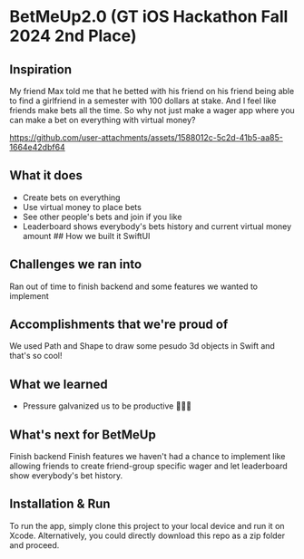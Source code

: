 # BetMeUp2.0 (GT iOS Hackathon Fall 2024 2nd Place) 
## Inspiration
My friend Max told me that he betted with his friend on his friend being able to find a girlfriend in a semester with 100 dollars at stake. And I feel like friends make bets all the time. So why not just make a wager app where you can make a bet on everything with virtual money?


https://github.com/user-attachments/assets/1588012c-5c2d-41b5-aa85-1664e42dbf64



## What it does
- Create bets on everything
- Use virtual money to place bets
- See other people's bets and join if you like
- Leaderboard shows everybody's bets history and current virtual money amount ## How we built it SwiftUI

## Challenges we ran into 
Ran out of time to finish backend and some features we wanted to implement 

## Accomplishments that we're proud of 
We used Path and Shape to draw some pesudo 3d objects in Swift and that's so cool!

## What we learned
- Pressure galvanized us to be productive 🚀🚀🚀

## What's next for BetMeUp
Finish backend
Finish features we haven't had a chance to implement like allowing friends to create friend-group specific wager and let leaderboard show everybody's bet history.


## Installation & Run
To run the app, simply clone this project to your local device and run it on Xcode. Alternatively, you could directly download this repo as a zip folder and proceed.
